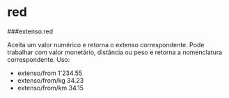 # red

###extenso.red

Aceita um valor numérico e retorna o extenso correspondente. Pode trabalhar com valor monetário, distância ou peso e retorna a nomenclatura correspondente.
Uso:
* extenso/from 1'234.55
* extenso/from/kg 34.23
* extenso/from/km 34.15
